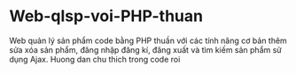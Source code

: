 # Web-qlsp-voi-PHP-thuan
Web quản lý sản phẩm code bằng PHP thuần với các tính năng cơ bản thêm sửa xóa sản phẩm, đăng nhập đăng kí, đăng xuất và tìm kiếm sản phẩm sử dụng Ajax.
Huong dan chu thich trong code roi 
